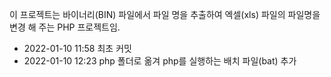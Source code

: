 이 프로젝트는 바이너리(BIN) 파일에서 파일 명을 추출하여 엑셀(xls) 파일의 파일명을 변경 해 주는 PHP 프로젝트임.

- 2022-01-10 11:58 최초 커밋
- 2022-01-10 12:23 php 폴더로 옮겨 php를 실행하는 배치 파일(bat) 추가